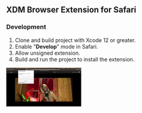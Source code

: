 ## XDM Browser Extension for Safari

### Development
1. Clone and build project with Xcode 12 or greater.
2. Enable "**Develop**" mode in Safari.
3. Allow unsigned extension.
4. Build and run the project to install the extension.

<img src="sample/1.jpg" style="width: 200px;"/>
